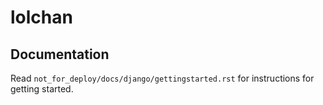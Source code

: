 lolchan
====================

## Documentation
Read ``not_for_deploy/docs/django/gettingstarted.rst`` for instructions for getting started.

